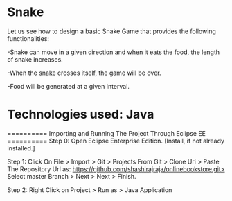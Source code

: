 # Snake
Let us see how to design a basic Snake Game that provides the following functionalities:

-Snake can move in a given direction and when it eats the food, the length of snake increases. 

-When the snake crosses itself, the game will be over. 

-Food will be generated at a given interval.

# Technologies used: Java

========== Importing and Running The Project Through Eclipse EE ==========
Step 0: Open Eclipse Enterprise Edition. [Install, if not already installed.]

Step 1: Click On File > Import > Git > Projects From Git > Clone Uri > Paste The Repository Url as: https://github.com/shashirajraja/onlinebookstore.git> Select master Branch > Next > Next > Finish.

Step 2: Right Click on Project > Run as > Java Application
